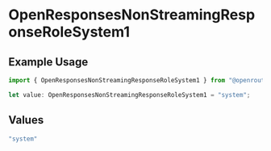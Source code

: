 # OpenResponsesNonStreamingResponseRoleSystem1

## Example Usage

```typescript
import { OpenResponsesNonStreamingResponseRoleSystem1 } from "@openrouter/sdk/models";

let value: OpenResponsesNonStreamingResponseRoleSystem1 = "system";
```

## Values

```typescript
"system"
```